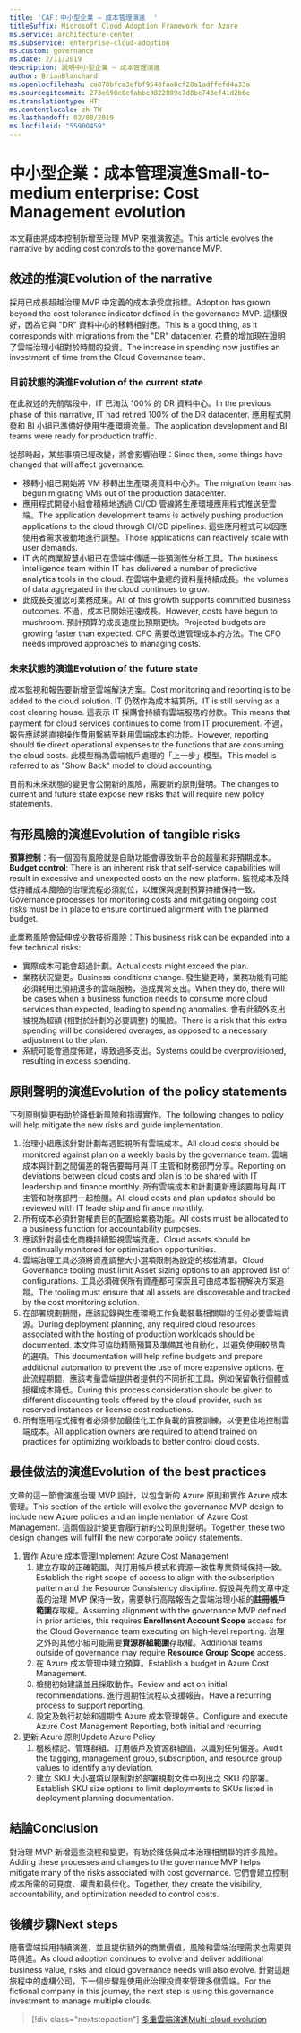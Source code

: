 ```yaml
---
title: 'CAF：中小型企業 – 成本管理演進  '
titleSuffix: Microsoft Cloud Adoption Framework for Azure
ms.service: architecture-center
ms.subservice: enterprise-cloud-adoption
ms.custom: governance
ms.date: 2/11/2019
description: 說明中小型企業 – 成本管理演進
author: BrianBlanchard
ms.openlocfilehash: ca070bfca3efbf9548faa8cf28a1adffefd4a33a
ms.sourcegitcommit: 273e690c0cfabbc3822089c7d8bc743ef41d2b6e
ms.translationtype: HT
ms.contentlocale: zh-TW
ms.lasthandoff: 02/08/2019
ms.locfileid: "55900459"
---
```

# <a name="small-to-medium-enterprise-cost-management-evolution"></a><span data-ttu-id="3525e-103">中小型企業：成本管理演進</span><span class="sxs-lookup"><span data-stu-id="3525e-103">Small-to-medium enterprise: Cost Management evolution</span></span>

<span data-ttu-id="3525e-104">本文藉由將成本控制新增至治理 MVP 來推演敘述。</span><span class="sxs-lookup"><span data-stu-id="3525e-104">This article evolves the narrative by adding cost controls to the governance MVP.</span></span>

## <a name="evolution-of-the-narrative"></a><span data-ttu-id="3525e-105">敘述的推演</span><span class="sxs-lookup"><span data-stu-id="3525e-105">Evolution of the narrative</span></span>

<span data-ttu-id="3525e-106">採用已成長超越治理 MVP 中定義的成本承受度指標。</span><span class="sxs-lookup"><span data-stu-id="3525e-106">Adoption has grown beyond the cost tolerance indicator defined in the governance MVP.</span></span> <span data-ttu-id="3525e-107">這樣很好，因為它與 "DR" 資料中心的移轉相對應。</span><span class="sxs-lookup"><span data-stu-id="3525e-107">This is a good thing, as it corresponds with migrations from the "DR" datacenter.</span></span> <span data-ttu-id="3525e-108">花費的增加現在證明了雲端治理小組對於時間的投資。</span><span class="sxs-lookup"><span data-stu-id="3525e-108">The increase in spending now justifies an investment of time from the Cloud Governance team.</span></span>

### <a name="evolution-of-the-current-state"></a><span data-ttu-id="3525e-109">目前狀態的演進</span><span class="sxs-lookup"><span data-stu-id="3525e-109">Evolution of the current state</span></span>

<span data-ttu-id="3525e-110">在此敘述的先前階段中，IT 已淘汰 100% 的 DR 資料中心。</span><span class="sxs-lookup"><span data-stu-id="3525e-110">In the previous phase of this narrative, IT had retired 100% of the DR datacenter.</span></span> <span data-ttu-id="3525e-111">應用程式開發和 BI 小組已準備好使用生產環境流量。</span><span class="sxs-lookup"><span data-stu-id="3525e-111">The application development and BI teams were ready for production traffic.</span></span>

<span data-ttu-id="3525e-112">從那時起，某些事項已經改變，將會影響治理：</span><span class="sxs-lookup"><span data-stu-id="3525e-112">Since then, some things have changed that will affect governance:</span></span>

- <span data-ttu-id="3525e-113">移轉小組已開始將 VM 移轉出生產環境資料中心外。</span><span class="sxs-lookup"><span data-stu-id="3525e-113">The migration team has begun migrating VMs out of the production datacenter.</span></span>
- <span data-ttu-id="3525e-114">應用程式開發小組會積極地透過 CI/CD 管線將生產環境應用程式推送至雲端。</span><span class="sxs-lookup"><span data-stu-id="3525e-114">The application development teams is actively pushing production applications to the cloud through CI/CD pipelines.</span></span> <span data-ttu-id="3525e-115">這些應用程式可以因應使用者需求被動地進行調整。</span><span class="sxs-lookup"><span data-stu-id="3525e-115">Those applications can reactively scale with user demands.</span></span>
- <span data-ttu-id="3525e-116">IT 內的商業智慧小組已在雲端中傳遞一些預測性分析工具。</span><span class="sxs-lookup"><span data-stu-id="3525e-116">The business intelligence team within IT has delivered a number of predictive analytics tools in the cloud.</span></span> <span data-ttu-id="3525e-117">在雲端中彙總的資料量持續成長。</span><span class="sxs-lookup"><span data-stu-id="3525e-117">the volumes of data aggregated in the cloud continues to grow.</span></span>
- <span data-ttu-id="3525e-118">此成長支援認可業務成果。</span><span class="sxs-lookup"><span data-stu-id="3525e-118">All of this growth supports committed business outcomes.</span></span> <span data-ttu-id="3525e-119">不過，成本已開始迅速成長。</span><span class="sxs-lookup"><span data-stu-id="3525e-119">However, costs have begun to mushroom.</span></span> <span data-ttu-id="3525e-120">預計預算的成長速度比預期更快。</span><span class="sxs-lookup"><span data-stu-id="3525e-120">Projected budgets are growing faster than expected.</span></span> <span data-ttu-id="3525e-121">CFO 需要改進管理成本的方法。</span><span class="sxs-lookup"><span data-stu-id="3525e-121">The CFO needs improved approaches to managing costs.</span></span>

### <a name="evolution-of-the-future-state"></a><span data-ttu-id="3525e-122">未來狀態的演進</span><span class="sxs-lookup"><span data-stu-id="3525e-122">Evolution of the future state</span></span>

<span data-ttu-id="3525e-123">成本監視和報告要新增至雲端解決方案。</span><span class="sxs-lookup"><span data-stu-id="3525e-123">Cost monitoring and reporting is to be added to the cloud solution.</span></span> <span data-ttu-id="3525e-124">IT 仍然作為成本結算所。</span><span class="sxs-lookup"><span data-stu-id="3525e-124">IT is still serving as a cost clearing house.</span></span> <span data-ttu-id="3525e-125">這表示 IT 採購會持續有雲端服務的付款。</span><span class="sxs-lookup"><span data-stu-id="3525e-125">This means that payment for cloud services continues to come from IT procurement.</span></span> <span data-ttu-id="3525e-126">不過，報告應該將直接操作費用繫結至耗用雲端成本的功能。</span><span class="sxs-lookup"><span data-stu-id="3525e-126">However, reporting should tie direct operational expenses to the functions that are consuming the cloud costs.</span></span> <span data-ttu-id="3525e-127">此模型稱為雲端帳戶處理的「上一步」模型。</span><span class="sxs-lookup"><span data-stu-id="3525e-127">This model is referred to as "Show Back" model to cloud accounting.</span></span>

<span data-ttu-id="3525e-128">目前和未來狀態的變更會公開新的風險，需要新的原則聲明。</span><span class="sxs-lookup"><span data-stu-id="3525e-128">The changes to current and future state expose new risks that will require new policy statements.</span></span>

## <a name="evolution-of-tangible-risks"></a><span data-ttu-id="3525e-129">有形風險的演進</span><span class="sxs-lookup"><span data-stu-id="3525e-129">Evolution of tangible risks</span></span>

<span data-ttu-id="3525e-130">**預算控制**：有一個固有風險就是自助功能會導致新平台的超量和非預期成本。</span><span class="sxs-lookup"><span data-stu-id="3525e-130">**Budget control**: There is an inherent risk that self-service capabilities will result in excessive and unexpected costs on the new platform.</span></span> <span data-ttu-id="3525e-131">監視成本及降低持續成本風險的治理流程必須就位，以確保與規劃預算持續保持一致。</span><span class="sxs-lookup"><span data-stu-id="3525e-131">Governance processes for monitoring costs and mitigating ongoing cost risks must be in place to ensure continued alignment with the planned budget.</span></span>

<span data-ttu-id="3525e-132">此業務風險會延伸成少數技術風險：</span><span class="sxs-lookup"><span data-stu-id="3525e-132">This business risk can be expanded into a few technical risks:</span></span>

- <span data-ttu-id="3525e-133">實際成本可能會超過計劃。</span><span class="sxs-lookup"><span data-stu-id="3525e-133">Actual costs might exceed the plan.</span></span>
- <span data-ttu-id="3525e-134">業務狀況變更。</span><span class="sxs-lookup"><span data-stu-id="3525e-134">Business conditions change.</span></span> <span data-ttu-id="3525e-135">發生變更時，業務功能有可能必須耗用比預期還多的雲端服務，造成異常支出。</span><span class="sxs-lookup"><span data-stu-id="3525e-135">When they do, there will be cases when a business function needs to consume more cloud services than expected, leading to spending anomalies.</span></span> <span data-ttu-id="3525e-136">會有此額外支出被視為超額 (相對於計劃的必要調整) 的風險。</span><span class="sxs-lookup"><span data-stu-id="3525e-136">There is a risk that this extra spending will be considered overages, as opposed to a necessary adjustment to the plan.</span></span>
- <span data-ttu-id="3525e-137">系統可能會過度佈建，導致過多支出。</span><span class="sxs-lookup"><span data-stu-id="3525e-137">Systems could be overprovisioned, resulting in excess spending.</span></span>

## <a name="evolution-of-the-policy-statements"></a><span data-ttu-id="3525e-138">原則聲明的演進</span><span class="sxs-lookup"><span data-stu-id="3525e-138">Evolution of the policy statements</span></span>

<span data-ttu-id="3525e-139">下列原則變更有助於降低新風險和指導實作。</span><span class="sxs-lookup"><span data-stu-id="3525e-139">The following changes to policy will help mitigate the new risks and guide implementation.</span></span>

1. <span data-ttu-id="3525e-140">治理小組應該針對計劃每週監視所有雲端成本。</span><span class="sxs-lookup"><span data-stu-id="3525e-140">All cloud costs should be monitored against plan on a weekly basis by the governance team.</span></span> <span data-ttu-id="3525e-141">雲端成本與計劃之間偏差的報告要每月與 IT 主管和財務部門分享。</span><span class="sxs-lookup"><span data-stu-id="3525e-141">Reporting on deviations between cloud costs and plan is to be shared with IT leadership and finance monthly.</span></span> <span data-ttu-id="3525e-142">所有雲端成本和計劃更新應該要每月與 IT 主管和財務部門一起檢閱。</span><span class="sxs-lookup"><span data-stu-id="3525e-142">All cloud costs and plan updates should be reviewed with IT leadership and finance monthly.</span></span>
2. <span data-ttu-id="3525e-143">所有成本必須針對權責目的配置給業務功能。</span><span class="sxs-lookup"><span data-stu-id="3525e-143">All costs must be allocated to a business function for accountability purposes.</span></span>
3. <span data-ttu-id="3525e-144">應該針對最佳化商機持續監視雲端資產。</span><span class="sxs-lookup"><span data-stu-id="3525e-144">Cloud assets should be continually monitored for optimization opportunities.</span></span>
4. <span data-ttu-id="3525e-145">雲端治理工具必須將資產調整大小選項限制為設定的核准清單。</span><span class="sxs-lookup"><span data-stu-id="3525e-145">Cloud Governance tooling must limit Asset sizing options to an approved list of configurations.</span></span> <span data-ttu-id="3525e-146">工具必須確保所有資產都可探索且可由成本監視解決方案追蹤。</span><span class="sxs-lookup"><span data-stu-id="3525e-146">The tooling must ensure that all assets are discoverable and tracked by the cost monitoring solution.</span></span>
5. <span data-ttu-id="3525e-147">在部署規劃期間，應該記錄與生產環境工作負載裝載相關聯的任何必要雲端資源。</span><span class="sxs-lookup"><span data-stu-id="3525e-147">During deployment planning, any required cloud resources associated with the hosting of production workloads should be documented.</span></span> <span data-ttu-id="3525e-148">本文件可協助精簡預算及準備其他自動化，以避免使用較昂貴的選項。</span><span class="sxs-lookup"><span data-stu-id="3525e-148">This documentation will help refine budgets and prepare additional automation to prevent the use of more expensive options.</span></span> <span data-ttu-id="3525e-149">在此流程期間，應該考量雲端提供者提供的不同折扣工具，例如保留執行個體或授權成本降低。</span><span class="sxs-lookup"><span data-stu-id="3525e-149">During this process consideration should be given to different discounting tools offered by the cloud provider, such as reserved instances or license cost reductions.</span></span>
6. <span data-ttu-id="3525e-150">所有應用程式擁有者必須參加最佳化工作負載的實務訓練，以便更佳地控制雲端成本。</span><span class="sxs-lookup"><span data-stu-id="3525e-150">All application owners are required to attend trained on practices for optimizing workloads to better control cloud costs.</span></span>

## <a name="evolution-of-the-best-practices"></a><span data-ttu-id="3525e-151">最佳做法的演進</span><span class="sxs-lookup"><span data-stu-id="3525e-151">Evolution of the best practices</span></span>

<span data-ttu-id="3525e-152">文章的這一節會演進治理 MVP 設計，以包含新的 Azure 原則和實作 Azure 成本管理。</span><span class="sxs-lookup"><span data-stu-id="3525e-152">This section of the article will evolve the governance MVP design to include new Azure policies and an implementation of Azure Cost Management.</span></span> <span data-ttu-id="3525e-153">這兩個設計變更會履行新的公司原則聲明。</span><span class="sxs-lookup"><span data-stu-id="3525e-153">Together, these two design changes will fulfill the new corporate policy statements.</span></span>

1. <span data-ttu-id="3525e-154">實作 Azure 成本管理</span><span class="sxs-lookup"><span data-stu-id="3525e-154">Implement Azure Cost Management</span></span>
    1. <span data-ttu-id="3525e-155">建立存取的正確範圍，與訂用帳戶模式和資源一致性專業領域保持一致。</span><span class="sxs-lookup"><span data-stu-id="3525e-155">Establish the right scope of access to align with the subscription pattern and the Resource Consistency discipline.</span></span> <span data-ttu-id="3525e-156">假設與先前文章中定義的治理 MVP 保持一致，需要執行高階報告之雲端治理小組的**註冊帳戶範圍**存取權。</span><span class="sxs-lookup"><span data-stu-id="3525e-156">Assuming alignment with the governance MVP defined in prior articles, this requires **Enrollment Account Scope** access for the Cloud Governance team executing on high-level reporting.</span></span> <span data-ttu-id="3525e-157">治理之外的其他小組可能需要**資源群組範圍**存取權。</span><span class="sxs-lookup"><span data-stu-id="3525e-157">Additional teams outside of governance may require **Resource Group Scope** access.</span></span>
    2. <span data-ttu-id="3525e-158">在 Azure 成本管理中建立預算。</span><span class="sxs-lookup"><span data-stu-id="3525e-158">Establish a budget in Azure Cost Management.</span></span>
    3. <span data-ttu-id="3525e-159">檢閱初始建議並且採取動作。</span><span class="sxs-lookup"><span data-stu-id="3525e-159">Review and act on initial recommendations.</span></span> <span data-ttu-id="3525e-160">進行週期性流程以支援報告。</span><span class="sxs-lookup"><span data-stu-id="3525e-160">Have a recurring process to support reporting.</span></span>
    4. <span data-ttu-id="3525e-161">設定及執行初始和週期性 Azure 成本管理報告。</span><span class="sxs-lookup"><span data-stu-id="3525e-161">Configure and execute Azure Cost Management Reporting, both initial and recurring.</span></span>
2. <span data-ttu-id="3525e-162">更新 Azure 原則</span><span class="sxs-lookup"><span data-stu-id="3525e-162">Update Azure Policy</span></span>
    1. <span data-ttu-id="3525e-163">稽核標記、管理群組、訂用帳戶及資源群組值，以識別任何偏差。</span><span class="sxs-lookup"><span data-stu-id="3525e-163">Audit the tagging, management group, subscription, and resource group values to identify any deviation.</span></span>
    2. <span data-ttu-id="3525e-164">建立 SKU 大小選項以限制對於部署規劃文件中列出之 SKU 的部署。</span><span class="sxs-lookup"><span data-stu-id="3525e-164">Establish SKU size options to limit deployments to SKUs listed in deployment planning documentation.</span></span>

## <a name="conclusion"></a><span data-ttu-id="3525e-165">結論</span><span class="sxs-lookup"><span data-stu-id="3525e-165">Conclusion</span></span>

<span data-ttu-id="3525e-166">對治理 MVP 新增這些流程和變更，有助於降低與成本治理相關聯的許多風險。</span><span class="sxs-lookup"><span data-stu-id="3525e-166">Adding these processes and changes to the governance MVP helps mitigate many of the risks associated with cost governance.</span></span> <span data-ttu-id="3525e-167">它們會建立控制成本所需的可見度、權責和最佳化。</span><span class="sxs-lookup"><span data-stu-id="3525e-167">Together, they create the visibility, accountability, and optimization needed to control costs.</span></span>

## <a name="next-steps"></a><span data-ttu-id="3525e-168">後續步驟</span><span class="sxs-lookup"><span data-stu-id="3525e-168">Next steps</span></span>

<span data-ttu-id="3525e-169">隨著雲端採用持續演進，並且提供額外的商業價值，風險和雲端治理需求也需要與時俱進。</span><span class="sxs-lookup"><span data-stu-id="3525e-169">As cloud adoption continues to evolve and deliver additional business value, risks and cloud governance needs will also evolve.</span></span> <span data-ttu-id="3525e-170">針對這趟旅程中的虛構公司，下一個步驟是使用此治理投資來管理多個雲端。</span><span class="sxs-lookup"><span data-stu-id="3525e-170">For the fictional company in this journey, the next step is using this governance investment to manage multiple clouds.</span></span>

> [!div class="nextstepaction"]
> [<span data-ttu-id="3525e-171">多重雲端演進</span><span class="sxs-lookup"><span data-stu-id="3525e-171">Multi-cloud evolution</span></span>](./multi-cloud-evolution.md)
